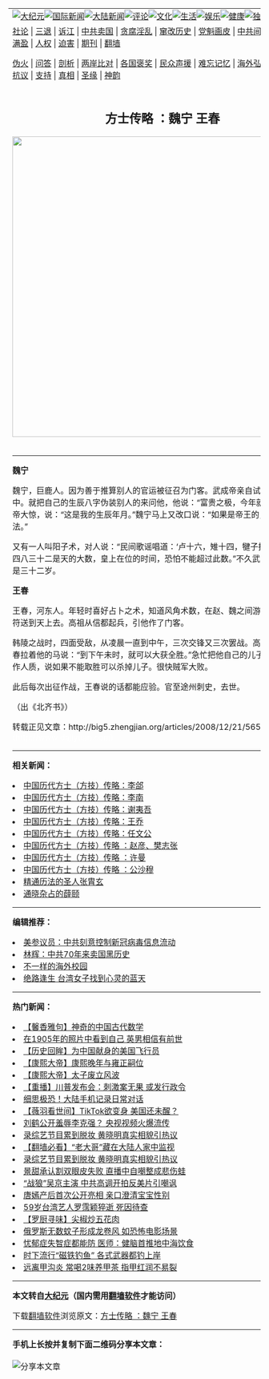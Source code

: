 <a name="1" id="1" target="_blank"></a><span id="1"></span>
<table align=center border="0"><tr><td colspan="2" VALIGN=TOP><a href="https://github.com/ddzicu3392/djy/blob/master/gb/nsc413.md#1"><img src="https://raw.githubusercontent.com/ddzicu3392/www/master/t/djy/1.jpg" title="大纪元"></a><a href="https://github.com/ddzicu3392/djy/blob/master/gb/n24hr.md#1"><img src="https://raw.githubusercontent.com/ddzicu3392/www/master/t/djy/3.jpg" title="国际新闻"></a><a href="https://github.com/ddzicu3392/djy/blob/master/gb/nsc413.md#1"><img src="https://raw.githubusercontent.com/ddzicu3392/www/master/t/djy/4.jpg" title="大陆新闻"></a><a href="https://github.com/ddzicu3392/djy/blob/master/gb/news392.md#1"><img src="https://raw.githubusercontent.com/ddzicu3392/www/master/t/djy/5.jpg" title="评论"></a><a href="https://github.com/ddzicu3392/djy/blob/master/gb/news2007.md#1"><img src="https://raw.githubusercontent.com/ddzicu3392/www/master/t/djy/6.jpg" title="文化"></a><a href="https://github.com/ddzicu3392/djy/blob/master/gb/news2008.md#1"><img src="https://raw.githubusercontent.com/ddzicu3392/www/master/t/djy/7.jpg" title="生活"></a><a href="https://github.com/ddzicu3392/djy/blob/master/gb/ncyule.md#1"><img src="https://raw.githubusercontent.com/ddzicu3392/www/master/t/djy/8.jpg" title="娱乐"></a><a href="https://github.com/ddzicu3392/djy/blob/master/gb/nsc1002.md#1"><img src="https://raw.githubusercontent.com/ddzicu3392/www/master/t/djy/9.jpg" title="健康"><a href="https://github.com/ddzicu3392/djy/blob/master/gb/nf6092.md#1"><img src="https://raw.githubusercontent.com/ddzicu3392/www/master/t/djy/10a.jpg" title="独家"></a><a href="https://github.com/ddzicu3392/djy/blob/master/gb/nf4514.md#1"><img src="https://raw.githubusercontent.com/ddzicu3392/www/master/t/djy/12a.jpg" title="头条"></a></td></tr>
<tr><td colspan="2" VALIGN=TOP><a target="_blank" href="https://github.com/ddzicu3392/djy/blob/master/gb/9p.md#1">社论</a> | <a target="_blank" href="https://github.com/ddzicu3392/djy/blob/master/gb/nf5657.md#1">三退</a> | <a target="_blank" href="https://github.com/ddzicu3392/djy/blob/master/gb/nf6124.md#1">诉江</a> | <a target="_blank" href="https://github.com/ddzicu3392/djy/blob/master/gb/nf1176117.md#1">中共卖国</a> | <a target="_blank" href="https://github.com/ddzicu3392/djy/blob/master/gb/nf5773.md#1">贪腐淫乱</a> | <a target="_blank" href="https://github.com/ddzicu3392/djy/blob/master/gb/nf1176115.md#1">窜改历史</a> | <a target="_blank" href="https://github.com/ddzicu3392/djy/blob/master/gb/nf1176107.md#1">党魁画皮</a> | <a target="_blank" href="https://github.com/ddzicu3392/djy/blob/master/gb/nf1320400.md#1">中共间谍</a> | <a target="_blank" href="https://github.com/ddzicu3392/djy/blob/master/gb/nf1176114.md#1">破坏传统</a> | <a target="_blank" href="https://github.com/ddzicu3392/ntdtv/blob/master/gb/prog447_1.md#1">恶贯满盈</a> | <a target="_blank" href="https://github.com/ddzicu3392/djy/blob/master/gb/ncid278.md#1">人权</a> | <a target="_blank" href="https://github.com/ddzicu3392/djy/blob/master/gb/nf1176111.md#1">迫害</a> | <a target="_blank" href="https://gitlab.com/szzdlab/mh-qikan/blob/master/README.md#1">期刊</a> | <a target="_blank" href="https://github.com/ddzicu3392/www/blob/master/README.md?zsrh#8">翻墙</a></p><p><a target="_blank" href="https://github.com/ddzicu3392/djy/blob/master/gb/nf5562.md#1">伪火</a> | <a target="_blank" href="https://github.com/ddzicu3392/djy/blob/master/gb/nf4378.md#1">问答</a> | <a target="_blank" href="https://github.com/ddzicu3392/djy/blob/master/gb/nf5792.md#1">剖析</a> | <a target="_blank" href="https://github.com/ddzicu3392/djy/blob/master/gb/nf5735.md#1">两岸比对</a> | <a target="_blank" href="https://github.com/ddzicu3392/djy/blob/master/gb/nf6119.md#1">各国褒奖</a> | <a target="_blank" href="https://github.com/ddzicu3392/djy/blob/master/gb/nf6120.md#1">民众声援</a> | <a target="_blank" href="https://github.com/ddzicu3392/djy/blob/master/gb/nf1188594.md#1">难忘记忆</a> | <a target="_blank" href="https://github.com/ddzicu3392/djy/blob/master/gb/nf3180.md#1">海外弘传</a> | <a target="_blank" href="https://github.com/ddzicu3392/djy/blob/master/gb/nf5410.md#1">万人上访</a> | <a target="_blank" href="https://github.com/ddzicu3392/ntdtv/blob/master/gb/prog1530_1.md#1">和平抗议</a> | <a target="_blank" href="https://github.com/ddzicu3392/djy/blob/master/gb/nf4386.md#1">支持</a> | <a target="_blank" href="https://github.com/ddzicu3392/djy/blob/master/gb/nf4389.md#1">真相</a> | <a target="_blank" href="https://github.com/ddzicu3392/djy/blob/master/gb/nf5790.md#1">圣缘</a> | <a target="_blank" href="https://github.com/ddzicu3392/djy/blob/master/gb/nf4786.md#1">神韵</a></td></tr>
<tr><td VALIGN=TOP width="626"><h2 align=center>方士传略 ：魏宁  王春</h2>
<img width="600" src="https://i.epochtimes.com/assets/uploads/2020/08/2e76a3133702f3508443cc6a9e17de94-320x200.jpg" />
<h6></h6>
<hr>
<p><B>魏宁</B></p>
<p>魏宁，巨鹿人。因为善于推算别人的官运被征召为门客。武成帝亲自试他，都能说中。就把自己的生辰八字伪装别人的来问他，他说：“富贵之极，今年就该死了。”武成帝大惊，说：“这是我的生辰年月。”魏宁马上又改口说：“如果是帝王的，自会有办法。”</p>
<p>又有一人叫阳子术，对人说：“民间歌谣唱道：‘卢十六，雉十四，犍子拍头三十二。’而四八三十二是天的大数，皇上在位的时间，恐怕不能超过此数。”不久武成帝去世，正是三十二岁。</p>
<p><B>王春</B></p>
<p>王春，河东人。年轻时喜好占卜之术，知道风角术数，在赵、魏之间游学，可以把纸符送到天上去。高祖从信都起兵，引他作了门客。</p>
<p>韩陵之战时，四面受敌，从凌晨一直到中午，三次交锋又三次罢战。高祖想退兵，王春拉着他的马说：“到下午未时，就可以大获全胜。”急忙把他自己的儿子捆上送给高祖作人质，说如果不能取胜可以杀掉儿子。很快贼军大败。</p>
<p>此后每次出征作战，王春说的话都能应验。官至途州刺史，去世。</p>
<p>（出《北齐书》）</p>
<p>转载正见文章：http://big5.zhengjian.org/articles/2008/12/21/56582.md#1 <br /><font color=#ffffff>(http://www.dajiyuan.com)</font></p>

<hr>


<strong>相关新闻：</strong>
<li><a href="https://github.com/ddzicu3392/djy/blob/master/gb/8/10/6/n2287664.md#1">中国历代方士（方技）传略：李郃</a></li>
<li><a href="https://github.com/ddzicu3392/djy/blob/master/gb/8/10/6/n2287667.md#1">中国历代方士（方技）传略：李南</a></li>
<li><a href="https://github.com/ddzicu3392/djy/blob/master/gb/8/10/6/n2287675.md#1">中国历代方士（方技）传略：谢夷吾</a></li>
<li><a href="https://github.com/ddzicu3392/djy/blob/master/gb/8/10/6/n2287677.md#1">中国历代方士（方技）传略：王乔</a></li>
<li><a href="https://github.com/ddzicu3392/djy/blob/master/gb/8/10/6/n2287682.md#1">中国历代方士（方技）传略：任文公</a></li>
<li><a href="https://github.com/ddzicu3392/djy/blob/master/gb/8/10/14/n2296482.md#1">中国历代方士（方技）传略 ：赵彦、樊志张</a></li>
<li><a href="https://github.com/ddzicu3392/djy/blob/master/gb/8/10/14/n2296493.md#1">中国历代方士（方技）传略 ：许曼</a></li>
<li><a href="https://github.com/ddzicu3392/djy/blob/master/gb/8/10/15/n2297452.md#1">中国历代方士（方技）传略 ：公沙穆</a></li>
<li><a href="https://github.com/ddzicu3392/djy/blob/master/gb/9/2/2/n2415177.md#1">精通历法的圣人张胄玄</a></li>
<li><a href="https://github.com/ddzicu3392/djy/blob/master/gb/9/2/2/n2415179.md#1">通晓杂占的薛颐</a></li>
<hr>


<strong>编辑推荐：</strong>
<li><a href="https://github.com/onzhi266/djy/blob/master/gb/20/2/22/n11887949.md#1">美参议员：中共刻意控制新冠病毒信息流动</a></li>
<li><a href="https://github.com/tsiac2612/djy/blob/master/gb/19/9/28/n11552181.md#1" target="_blank">林辉：中共70年来卖国黑历史</a></li><li><a href="https://github.com/ddzicu3392/djy/blob/master/gb/18/6/9/n10469652.md?dfh#1" target="_blank">不一样的海外校园</a></li><li><a href="https://github.com/tsiac2612/djy/blob/master/gb/18/7/22/n10581299.md#1" target="_blank">绝路逢生  台湾女子找到心灵的蓝天</a></li>
<hr>

<strong>热门新闻：</strong>
<li><a href="https://github.com/ddzicu3392/djy/blob/master/gb/20/7/29/n12291215.md#1">【馨香雅句】神奇的中国古代数学</a></li>
<li><a href="https://github.com/ddzicu3392/djy/blob/master/gb/20/7/29/n12291800.md#1">在1905年的照片中看到自己 英男相信有前世</a></li>
<li><a href="https://github.com/ddzicu3392/djy/blob/master/gb/20/8/2/n12300771.md#1">【历史回眸】为中国献身的美国飞行员</a></li>
<li><a href="https://github.com/ddzicu3392/djy/blob/master/gb/20/6/4/n12162213.md#1">【康熙大帝】康熙晚年与雍正嗣位</a></li>
<li><a href="https://github.com/ddzicu3392/djy/blob/master/gb/20/6/4/n12162122.md#1">【康熙大帝】太子废立风波</a></li>
<li><a href="https://github.com/ddzicu3392/djy/blob/master/gb/20/8/4/n12306379.md#1">【重播】川普发布会：刺激案无果 或发行政令</a></li>
<li><a href="https://github.com/ddzicu3392/djy/blob/master/gb/20/8/4/n12306639.md#1">细思极恐！大陆手机记录日常对话</a></li>
<li><a href="https://github.com/ddzicu3392/djy/blob/master/gb/20/8/4/n12306730.md#1">【薇羽看世间】TikTok欲变身 美国还未醒？</a></li>
<li><a href="https://github.com/ddzicu3392/djy/blob/master/gb/20/8/3/n12302287.md#1">刘鹤公开羞辱李克强？ 央视视频火爆流传</a></li>
<li><a href="https://github.com/ddzicu3392/djy/blob/master/gb/20/8/2/n12301758.md#1">录综艺节目累到脱妆 黄晓明真实相貌引热议</a></li>
<li><a href="https://github.com/ddzicu3392/djy/blob/master/gb/20/8/3/n12302226.md#1">【翻墙必看】“老大哥”藏在大陆人家中监视</a></li>
<li><a href="https://github.com/ddzicu3392/djy/blob/master/gb/20/8/2/n12301758.md#1">录综艺节目累到脱妆 黄晓明真实相貌引热议</a></li>
<li><a href="https://github.com/ddzicu3392/djy/blob/master/gb/20/8/2/n12301702.md#1">景甜承认割双眼皮失败 直播中自嘲整成悲伤蛙</a></li>
<li><a href="https://github.com/ddzicu3392/djy/blob/master/gb/20/8/3/n12304220.md#1">“战狼”吴京主演 中共高调开拍反美片引嘲讽</a></li>
<li><a href="https://github.com/ddzicu3392/djy/blob/master/gb/20/8/2/n12301510.md#1">唐嫣产后首次公开亮相 亲口澄清宝宝性别</a></li>
<li><a href="https://github.com/ddzicu3392/djy/blob/master/gb/20/8/3/n12304444.md#1">59岁台湾艺人罗霈颖猝逝 死因待查</a></li>
<li><a href="https://github.com/ddzicu3392/djy/blob/master/gb/20/7/29/n12293108.md#1">【罗厨寻味】尖椒炒五花肉</a></li>
<li><a href="https://github.com/ddzicu3392/djy/blob/master/gb/20/8/3/n12302917.md#1">俄罗斯无数蚊子形成龙卷风 如恐怖电影场景</a></li>
<li><a href="https://github.com/ddzicu3392/djy/blob/master/gb/20/8/4/n12306553.md#1">忧郁症失智症都能防 医师：健脑首推地中海饮食</a></li>
<li><a href="https://github.com/ddzicu3392/djy/blob/master/gb/20/8/4/n12305282.md#1">时下流行“磁铁钓鱼” 各式武器都钓上岸</a></li>
<li><a href="https://github.com/ddzicu3392/djy/blob/master/gb/20/8/3/n12303906.md#1">远离甲沟炎 常喝2味养甲茶 指甲红润不易裂</a></li>
<hr>

<strong>本文转自<a href="https://www.epochtimes.com">大纪元</a>（国内需用<a href="https://github.com/ddzicu3392/www/blob/master/README.md#8">翻墙软件</a>才能访问）</strong><p>下载<a href="https://github.com/ddzicu3392/www/blob/master/README.md#8">翻墙软件</a>浏览原文：<a href="https://www.epochtimes.com/gb/9/2/2/n2415430.htm">方士传略 ：魏宁  王春</a></p><hr>

<strong>手机上长按并复制下面二维码分享本文章：</strong><br><br><img src="http://www.szzd.org/v.php?action=qrcode&url=https://github.com/ddzicu3392/djy/blob/master/gb/9/2/2/n2415430.md%231" title="分享本文章"></td><td VALIGN=TOP><a href="https://github.com/ddzicu3392/djy/blob/master/gb/16/1/21/n4622075.md?dfh#1" target="_blank"><img src="https://raw.githubusercontent.com/ddzicu3392/djy/master/gb/300/wei-f1.jpg" title="中共的伪火骗局"  alt="中共的伪火骗局"></a><br><a href="https://github.com/ddzicu3392/www/blob/master/README.md?dfh#9" target="_blank"><img src="https://raw.githubusercontent.com/ddzicu3392/djy/master/gb/300/yong-h.jpg" title="永恒的见证"  alt="永恒的见证"></a><br><a href="https://github.com/ddzicu3392/djy/blob/master/gb/13/9/29/n3974789.md?dfh#1" target="_blank"><img src="https://raw.githubusercontent.com/ddzicu3392/djy/master/gb/300/shang-lnz.jpg" title="善良女子被中共投男牢"  alt="善良女子被中共投男牢"></a><br><a href="https://github.com/ddzicu3392/djy/blob/master/gb/16/3/16/n4663449.md?dfh#1" target="_blank"><img src="https://raw.githubusercontent.com/ddzicu3392/djy/master/gb/300/huo-z3.jpg" title="警卫目击活摘器官"  alt="警卫目击活摘器官"></a><br><a href="https://github.com/ddzicu3392/djy/blob/master/gb/16/8/7/n8177641.md?dfh#1" target="_blank"><img src="https://raw.githubusercontent.com/ddzicu3392/djy/master/gb/300/huo-z4.jpg" title="证人描述活摘恐怖"  alt="证人描述活摘恐怖"></a><br><a href="https://github.com/ddzicu3392/djy/blob/master/gb/10/4/19/n2881569.md?dfh#1" target="_blank"><img src="https://raw.githubusercontent.com/ddzicu3392/djy/master/gb/300/huo-z1.jpg" title="揭开活摘器官黑幕"  alt="揭开活摘器官黑幕"></a><br><a href="https://github.com/ddzicu3392/djy/blob/master/gb/10/11/7/n3077476.md?dfh#1" target="_blank"><img src="https://raw.githubusercontent.com/ddzicu3392/djy/master/gb/300/ma-ks.jpg" title="马克思的成魔之路"  alt="马克思的成魔之路"></a><br><a href="https://github.com/ddzicu3392/djy/blob/master/gb/14/6/9/n4173977.md?dfh#1" target="_blank"><img src="https://raw.githubusercontent.com/ddzicu3392/djy/master/gb/300/chang-zs.jpg" title="藏字石 蕴天机"  alt="藏字石 蕴天机"></a><br><a href="https://github.com/ddzicu3392/djy/blob/master/gb/18/5/10/n10381511.md?dfh#1" target="_blank"><img src="https://raw.githubusercontent.com/ddzicu3392/djy/master/gb/300/st1.jpg" title="关注3亿人三退"  alt="关注3亿人三退"></a><br><a href="https://github.com/ddzicu3392/djy/blob/master/gb/18/3/21/n10237682.md?dfh#1" target="_blank"><img src="https://raw.githubusercontent.com/ddzicu3392/djy/master/gb/300/jie-t.jpg" title="解体中共复兴中华"  alt="解体中共复兴中华"></a><br><a href="https://github.com/ddzicu3392/djy/blob/master/gb/9/2/9/n2422991.md?dfh#1" target="_blank"><img src="https://raw.githubusercontent.com/ddzicu3392/djy/master/gb/300/gao-zs.jpg" title="中共迫害良心律师"  alt="中共迫害良心律师"></a><br><a href="https://github.com/ddzicu3392/djy/blob/master/gb/18/12/9/n10900044.md?dfh#1" target="_blank"><img src="https://raw.githubusercontent.com/ddzicu3392/djy/master/gb/300/sj1.jpg" title="303万人举报江泽民"  alt="303万人举报江泽民"></a><br><a href="https://github.com/ddzicu3392/djy/blob/master/gb/18/8/28/n10672014.md?dfh#1" target="_blank"><img src="https://raw.githubusercontent.com/ddzicu3392/djy/master/gb/300/sj2.jpg" title="这些官员为何起诉江泽民"  alt="这些官员为何起诉江泽民"></a><br><a href="https://github.com/ddzicu3392/djy/blob/master/gb/8/12/18/n2367165.md?dfh#1" target="_blank"><img src="https://raw.githubusercontent.com/ddzicu3392/djy/master/gb/300/liangan.jpg" title="海峡两岸的强烈对比"  alt="海峡两岸的强烈对比"></a><br><a href="https://github.com/ddzicu3392/djy/blob/master/gb/15/12/10/n4593139.md?dfh#1" target="_blank"><img src="https://raw.githubusercontent.com/ddzicu3392/djy/master/gb/300/jia-ndzl.jpg" title="加拿大总理的贺信"  alt="加拿大总理的贺信"></a><br><a href="https://github.com/ddzicu3392/djy/blob/master/gb/11/6/17/n3289382.md?dfh#1" target="_blank"><img src="https://raw.githubusercontent.com/ddzicu3392/djy/master/gb/300/xiao-wd.jpg" title="探寻真相兼听则明"  alt="探寻真相兼听则明"></a><br><a href="https://github.com/ddzicu3392/djy/blob/master/gb/18/10/27/n10812623.md?dfh#1" target="_blank"><img src="https://raw.githubusercontent.com/ddzicu3392/djy/master/gb/300/yindu.jpg" title="印度媒体报道东方"  alt="印度媒体报道东方"></a><br><a href="https://github.com/ddzicu3392/djy/blob/master/gb/18/6/9/n10469652.md?dfh#1" target="_blank"><img src="https://raw.githubusercontent.com/ddzicu3392/djy/master/gb/300/xie-j.jpg" title="不一样的海外校园"  alt="不一样的海外校园"></a><br><a href="https://github.com/ddzicu3392/djy/blob/master/gb/7/4/5/n1669415.md?dfh#1" target="_blank"><img src="https://raw.githubusercontent.com/ddzicu3392/djy/master/gb/300/li-up.jpg" title="从大师到徒弟的传奇"  alt="从大师到徒弟的传奇"></a><br><a href="https://github.com/ddzicu3392/djy/blob/master/gb/17/5/26/n9191512.md?dfh#1" target="_blank"><img src="https://raw.githubusercontent.com/ddzicu3392/djy/master/gb/300/zfl2.jpg" title="亿万人与东方一本奇书"  alt="亿万人与东方一本奇书"></a><br><a href="https://github.com/ddzicu3392/djy/blob/master/gb/13/11/27/n4020290.md?dfh#1" target="_blank"><img src="https://raw.githubusercontent.com/ddzicu3392/djy/master/gb/300/zhen-h.jpg" title="大陆见不到的震撼场面"  alt="大陆见不到的震撼场面"></a><br><a href="https://github.com/ddzicu3392/djy/blob/master/gb/15/7/17/n4482910.md?dfh#1" target="_blank"><img src="https://raw.githubusercontent.com/ddzicu3392/djy/master/gb/300/dalu-sk.jpg" title="人心向善 大陆当初盛况"  alt="人心向善 大陆当初盛况"></a><br><a href="https://github.com/ddzicu3392/djy/blob/master/gb/19/1/5/n10955468.md?dfh#1" target="_blank"><img src="https://raw.githubusercontent.com/ddzicu3392/djy/master/gb/300/zfl1.jpg" title="追寻真理 这书讲什么"  alt="追寻真理 这书讲什么"></a><br><a href="https://github.com/ddzicu3392/www/blob/master/README.md?dfh#1" target="_blank"><img src="https://raw.githubusercontent.com/ddzicu3392/djy/master/gb/300/fq1.jpg" title="下载免费翻墙软件"  alt="下载免费翻墙软件"></a><br></td></tr></table>
